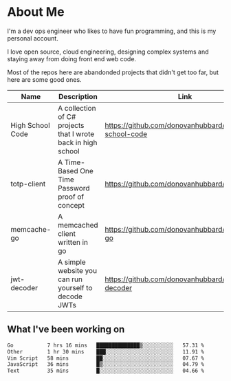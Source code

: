 # About Me

I'm a dev ops engineer who likes to have fun programming, and this is my personal account.

I love open source, cloud engineering, designing complex systems and staying away from doing front end web code.

Most of the repos here are abandonded projects that didn't get too far, but here are some good ones.

| Name       | Description           | Link  |
| ------------- |-------------| -----|
| High School Code | A collection of C# projects that I wrote back in high school | https://github.com/donovanhubbard/high-school-code |
| totp-client | A Time-Based One Time Password proof of concept | https://github.com/donovanhubbard/totp-client |
| memcache-go | A memcached client written in go | https://github.com/donovanhubbard/memcache-go |
| jwt-decoder | A simple website you can run yourself to decode JWTs | https://github.com/donovanhubbard/jwt-decoder |


## What I've been working on

<!--START_SECTION:waka-->

```txt
Go           7 hrs 16 mins   ██████████████▒░░░░░░░░░░   57.31 %
Other        1 hr 30 mins    ███░░░░░░░░░░░░░░░░░░░░░░   11.91 %
Vim Script   58 mins         ██░░░░░░░░░░░░░░░░░░░░░░░   07.67 %
JavaScript   36 mins         █▒░░░░░░░░░░░░░░░░░░░░░░░   04.79 %
Text         35 mins         █░░░░░░░░░░░░░░░░░░░░░░░░   04.66 %
```

<!--END_SECTION:waka-->
